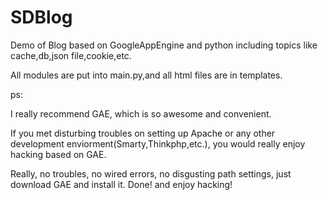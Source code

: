 SDBlog
======


Demo of Blog based on GoogleAppEngine and python including topics like cache,db,json file,cookie,etc.

All modules are put into main.py,and all html files are in templates.

ps:

I really recommend GAE, which is so awesome and convenient.

If you met disturbing troubles on setting up Apache or any other development enviorment(Smarty,Thinkphp,etc.), you would really enjoy hacking based on GAE.

Really, no troubles, no wired errors, no disgusting path settings, just download GAE and install it. Done! and enjoy hacking!
